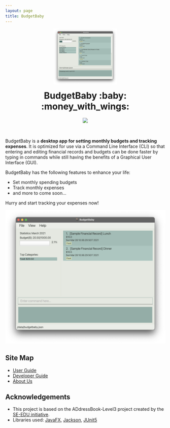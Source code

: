 ```yaml
---
layout: page
title: BudgetBaby
---
```


<p align="center">
  <img src="./images/budget-baby.png" width="200px" />
  <h1 align="center" style="margin-top:15px;">BudgetBaby :baby: :money_with_wings:</h1>
</p>

<p align="center">
  <a href="https://github.com/AY2021S2-CS2103T-W14-2/tp/actions"> <img src="https://github.com/se-edu/addressbook-level3/workflows/Java%20CI/badge.svg" /> </a>
  <!-- <a href="https://codecov.io/gh/AY2021S2-CS2103T-T14-2/tp"> <img src="https://codecov.io/gh/AY2021S2-CS2103T-T14-2/tp/branch/master/graph/badge.svg" /> </a> -->
</p>

<br>

BudgetBaby is a **desktop app for setting monthly budgets and tracking expenses**. It is optimized for use via a Command Line Interface (CLI) so that entering and editing financial records and budgets can be done faster by typing in commands while still having the benefits of a Graphical User Interface (GUI).

BudgetBaby has the following features to enhance your life:

- Set monthly spending budgets
- Track monthly expenses
- and more to come soon...

Hurry and start tracking your expenses now!

![Ui](images/Ui.png)

## Site Map

- [User Guide](https://ay2021s2-cs2103t-w14-2.github.io/tp/UserGuide.html)
- [Developer Guide](https://ay2021s2-cs2103t-w14-2.github.io/tp/DeveloperGuide.html)
- [About Us](https://ay2021s2-cs2103t-w14-2.github.io/tp/AboutUs.html)

## Acknowledgements

- This project is based on the ADdressBook-Level3 project created by the [SE-EDU initiative](https://se-education.org).
- Libraries used: [JavaFX](https://openjfx.io/), [Jackson](https://github.com/FasterXML/jackson), [JUnit5](https://github.com/junit-team/junit5)
